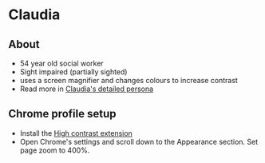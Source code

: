 # Claudia

## About

- 54 year old social worker
- Sight impaired (partially sighted)
- uses a screen magnifier and changes colours to increase contrast
- Read more in [Claudia's detailed persona](https://www.gov.uk/government/publications/understanding-disabilities-and-impairments-user-profiles/claudia-partially-sighted-screen-magnifier-user)

## Chrome profile setup

- Install the [High contrast extension](https://chrome.google.com/webstore/detail/high-contrast/djcfdncoelnlbldjfhinnjlhdjlikmph)
- Open Chrome's settings and scroll down to the Appearance section. Set page zoom to 400%.
